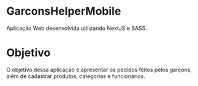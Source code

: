 # GarconsHelperMobile

Aplicação Web desenvolvida utilizando NextJS e SASS.

# Objetivo

O objetivo dessa aplicação é apresentar os pedidos feitos pelos garçons, além de cadastrar produtos, categorias e funcionarios.
